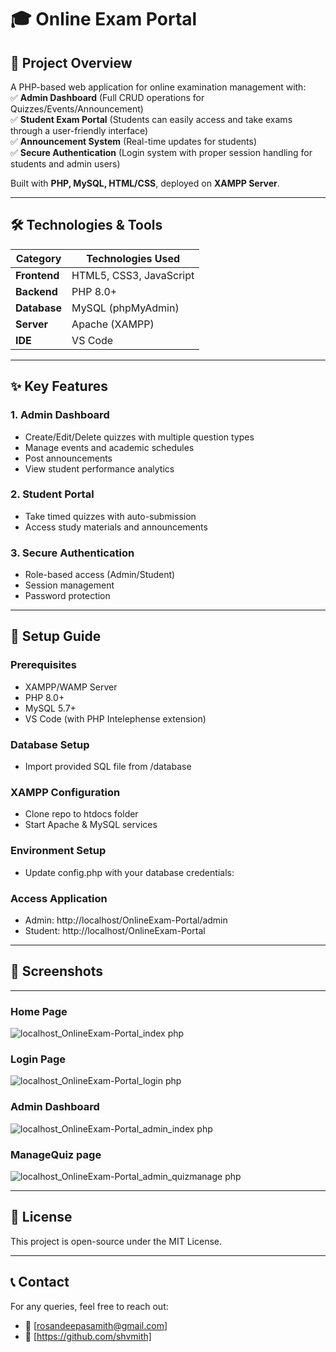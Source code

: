 # 🎓 Online Exam Portal  

## 📌 Project Overview  
A PHP-based web application for online examination management with:  
✅ **Admin Dashboard** (Full CRUD operations for Quizzes/Events/Announcement)  
✅ **Student Exam Portal** (Students can easily access and take exams through a user-friendly interface)  
✅ **Announcement System** (Real-time updates for students)  
✅ **Secure Authentication** (Login system with proper session handling for students and admin users)  

Built with **PHP, MySQL, HTML/CSS**, deployed on **XAMPP Server**.  

---

## 🛠 Technologies & Tools  
| Category       | Technologies Used               |
|----------------|---------------------------------|
| **Frontend**   | HTML5, CSS3, JavaScript         |
| **Backend**    | PHP 8.0+                        |
| **Database**   | MySQL (phpMyAdmin)              |
| **Server**     | Apache (XAMPP)                  |
| **IDE**        | VS Code                         |

---

## ✨ Key Features  

### **1. Admin Dashboard**  
- Create/Edit/Delete quizzes with multiple question types  
- Manage events and academic schedules  
- Post announcements  
- View student performance analytics  

### **2. Student Portal**  
- Take timed quizzes with auto-submission   
- Access study materials and announcements  

### **3. Secure Authentication**  
- Role-based access (Admin/Student)  
- Session management  
- Password protection  

---

## 🚀 Setup Guide  

### Prerequisites  
- XAMPP/WAMP Server  
- PHP 8.0+  
- MySQL 5.7+  
- VS Code (with PHP Intelephense extension)  
 
### Database Setup  
- Import provided SQL file from /database

### XAMPP Configuration
- Clone repo to htdocs folder
- Start Apache & MySQL services

### Environment Setup
- Update config.php with your database credentials:

### Access Application
- Admin: http://localhost/OnlineExam-Portal/admin
- Student: http://localhost/OnlineExam-Portal

---

##  📸 Screenshots

---

### Home Page
![localhost_OnlineExam-Portal_index php](https://github.com/user-attachments/assets/1b5ad373-a453-4d33-bc7e-3754bb744fc3)

### Login Page
![localhost_OnlineExam-Portal_login php](https://github.com/user-attachments/assets/302673f5-496c-49d3-81c3-04881e3f9286)

### Admin Dashboard
![localhost_OnlineExam-Portal_admin_index php](https://github.com/user-attachments/assets/73f6c208-8026-4003-8290-b9b1e35ffa96)

### ManageQuiz page
![localhost_OnlineExam-Portal_admin_quizmanage php](https://github.com/user-attachments/assets/faca4c93-e411-4c6e-a8c4-2109a0968f8e)

---

## 📜 License
This project is open-source under the MIT License.

---

## 📞 Contact
For any queries, feel free to reach out:
- 📧 [rosandeepasamith@gmail.com]
- 🔗 [https://github.com/shvmith]





